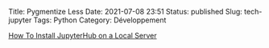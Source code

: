 Title: Pygmentize Less
Date: 2021-07-08 23:51
Status: published
Slug: tech-jupyter
Tags: Python
Category: Développement

[How To Install JupyterHub on a Local Server](https://www.pugetsystems.com/labs/hpc/Note-How-To-Install-JupyterHub-on-a-Local-Server-1673/)


